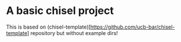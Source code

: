 # A basic chisel project

This is based on (chisel-template)[https://github.com/ucb-bar/chisel-template] repository but without example dirs!
